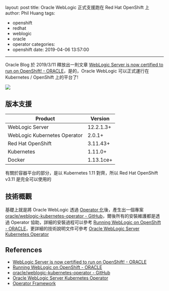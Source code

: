 layout: post
title: Oracle WebLogic 正式支援跑在 Red Hat OpenShift 上
author: Phil Huang
tags:
  - openshift
  - redhat
  - weblogic
  - oracle
  - operator
categories:
  - openshift
date: 2019-04-06 13:57:00
---
Oracle Blog 於 2019/3/11 釋放出一則文章 [WebLogic Server is now certified to run on OpenShift! - ORACLE][1]，是的，Oracle WebLogic 可以正式運行在 Kubernetes / OpenShift 上的平台了!

![](/images/weblogic.png)

<!--more-->

## 版本支援
Product | Version
---|---
WebLogic Server|12.2.1.3+
WebLogic Kubernetes Operator|2.0.1+
Red Hat OpenShift|3.11.43+
Kubernetes|1.11.0+
Docker|1.13.1ce+

有關於容器平台的部分，是以 Kubernetes 1.11 對齊，所以 Red Hat OpenShift v3.11 是完全可以使用的

## 技術概觀

基礎上就是將 Oracle WebLogic 透過 [Operator 化][5]後，產生出一個專案 [oracle/weblogic-kubernetes-operator - GitHub][3]，爾後所有的安裝維護都是透過 Operator 協助，詳細的安裝過程可以參考 [Running WebLogic on OpenShift - ORACLE][2]，更詳細的技術說明文件可參考 [Oracle WebLogic Server Kubernetes Operator][4]


## References
- [WebLogic Server is now certified to run on OpenShift! - ORACLE][1]
- [Running WebLogic on OpenShift - ORACLE][2]
- [oracle/weblogic-kubernetes-operator - GitHub][3]
- [Oracle WebLogic Server Kubernetes Operator][4]
- [Operator Framework][5]

[1]: https://blogs.oracle.com/weblogicserver/weblogic-server-is-now-certified-to-run-on-openshift-v2
[2]: https://blogs.oracle.com/weblogicserver/running-weblogic-on-openshift
[3]: https://github.com/oracle/weblogic-kubernetes-operator
[4]: https://oracle.github.io/weblogic-kubernetes-operator/quickstart/
[5]: https://coreos.com/operators/